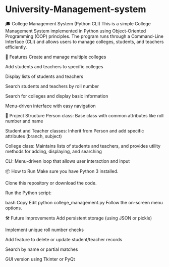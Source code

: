# University-Management-system
🎓 College Management System (Python CLI)
This is a simple College Management System implemented in Python using Object-Oriented Programming (OOP) principles. The program runs through a Command-Line Interface (CLI) and allows users to manage colleges, students, and teachers efficiently.

🚀 Features
Create and manage multiple colleges

Add students and teachers to specific colleges

Display lists of students and teachers

Search students and teachers by roll number

Search for colleges and display basic information

Menu-driven interface with easy navigation

🧱 Project Structure
Person class: Base class with common attributes like roll number and name

Student and Teacher classes: Inherit from Person and add specific attributes (branch, subject)

College class: Maintains lists of students and teachers, and provides utility methods for adding, displaying, and searching

CLI: Menu-driven loop that allows user interaction and input

📦 How to Run
Make sure you have Python 3 installed.

Clone this repository or download the code.

Run the Python script:

bash
Copy
Edit
python college_management.py
Follow the on-screen menu options.

🛠 Future Improvements
Add persistent storage (using JSON or pickle)

Implement unique roll number checks

Add feature to delete or update student/teacher records

Search by name or partial matches

GUI version using Tkinter or PyQt

